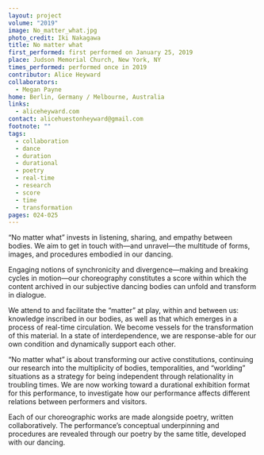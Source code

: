 ```yaml
---
layout: project
volume: "2019"
image: No_matter_what.jpg
photo_credit: Iki Nakagawa
title: No matter what
first_performed: first performed on January 25, 2019
place: Judson Memorial Church, New York, NY
times_performed: performed once in 2019
contributor: Alice Heyward
collaborators:
  - Megan Payne
home: Berlin, Germany / Melbourne, Australia
links:
  - aliceheyward.com
contact: alicehuestonheyward@gmail.com
footnote: ""
tags:
  - collaboration
  - dance
  - duration
  - durational
  - poetry
  - real-time
  - research
  - score
  - time
  - transformation
pages: 024-025
---
```


“No matter what” invests in listening, sharing, and empathy between bodies. We aim to get in touch with—and unravel—the multitude of forms, images, and procedures embodied in our dancing.

Engaging notions of synchronicity and divergence—making and breaking cycles in motion—our choreography constitutes a score within which the content archived in our subjective dancing bodies can unfold and transform in dialogue.

We attend to and facilitate the “matter” at play, within and between us: knowledge inscribed in our bodies, as well as that which emerges in a process of real-time circulation. We become vessels for the transformation of this material. In a state of interdependence, we are response-able for our own condition and dynamically support each other.

“No matter what” is about transforming our active constitutions, continuing our research into the multiplicity of bodies, temporalities, and “worlding” situations as a strategy for being independent through relationality in troubling times. We are now working toward a durational exhibition format for this performance, to investigate how our performance affects different relations between performers and visitors.

Each of our choreographic works are made alongside poetry, written collaboratively. The performance’s conceptual underpinning and procedures are revealed through our poetry by the same title, developed with our dancing.
